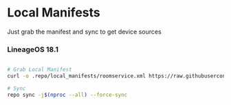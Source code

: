 # Local Manifests #
Just grab the manifest and sync to get device sources
### LineageOS 18.1 ###

```bash

# Grab Local Manifest
curl -o .repo/local_manifests/roomservice.xml https://raw.githubusercontent.com/Redmi-MT6768/local_manifests/master/eleven.xml --create-dirs

# Sync
repo sync -j$(nproc --all) --force-sync
```